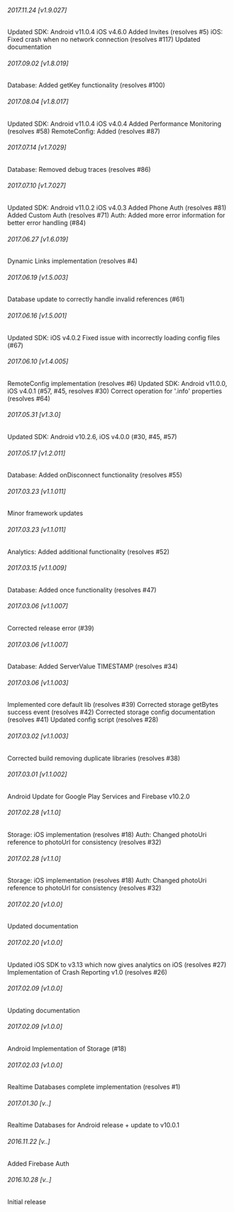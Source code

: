 

###### 2017.11.24 [v1.9.027]

Updated SDK: Android v11.0.4 iOS v4.6.0
Added Invites (resolves #5)
iOS: Fixed crash when no network connection (resolves #117)
Updated documentation


###### 2017.09.02 [v1.8.019]

Database: Added getKey functionality (resolves #100)


###### 2017.08.04 [v1.8.017]

Updated SDK: Android v11.0.4 iOS v4.0.4 
Added Performance Monitoring (resolves #58)
RemoteConfig: Added  (resolves #87)


###### 2017.07.14 [v1.7.029]

Database: Removed debug traces (resolves #86)


###### 2017.07.10 [v1.7.027]

Updated SDK: Android v11.0.2 iOS v4.0.3 
Added Phone Auth (resolves #81)
Added Custom Auth (resolves #71)
Auth: Added more error information for better error handling (#84)


###### 2017.06.27 [v1.6.019]

Dynamic Links implementation (resolves #4)


###### 2017.06.19 [v1.5.003]

Database update to correctly handle invalid references (#61)


###### 2017.06.16 [v1.5.001]

Updated SDK: iOS v4.0.2 
Fixed issue with incorrectly loading config files (#67)



###### 2017.06.10 [v1.4.005]

RemoteConfig implementation (resolves #6)
Updated SDK: Android v11.0.0, iOS v4.0.1 (#57, #45, resolves #30)
Correct operation for '.info' properties (resolves #64)


###### 2017.05.31 [v1.3.0]

Updated SDK: Android v10.2.6, iOS v4.0.0 (#30, #45, #57)


###### 2017.05.17 [v1.2.011]

Database: Added onDisconnect functionality (resolves #55)


###### 2017.03.23 [v1.1.011]

Minor framework updates


###### 2017.03.23 [v1.1.011]

Analytics: Added additional functionality (resolves #52)


###### 2017.03.15 [v1.1.009]

Database: Added once functionality (resolves #47)


###### 2017.03.06 [v1.1.007]

Corrected release error (#39)


###### 2017.03.06 [v1.1.007]

Database: Added ServerValue TIMESTAMP (resolves #34)


###### 2017.03.06 [v1.1.003]

Implemented core default lib (resolves #39)
Corrected storage getBytes success event (resolves #42)
Corrected storage config documentation (resolves #41)
Updated config script (resolves #28)


###### 2017.03.02 [v1.1.003]

Corrected build removing duplicate libraries (resolves #38)


###### 2017.03.01 [v1.1.002]

Android Update for Google Play Services and Firebase v10.2.0


###### 2017.02.28 [v1.1.0]

Storage: iOS implementation (resolves #18)
Auth: Changed photoUri reference to photoUrl for consistency (resolves #32)


###### 2017.02.28 [v1.1.0]

Storage: iOS implementation (resolves #18)
Auth: Changed photoUri reference to photoUrl for consistency (resolves #32)


###### 2017.02.20 [v1.0.0]

Updated documentation


###### 2017.02.20 [v1.0.0]

Updated iOS SDK to v3.13 which now gives analytics on iOS (resolves #27)
Implementation of Crash Reporting v1.0 (resolves #26)


###### 2017.02.09 [v1.0.0]

Updating documentation


###### 2017.02.09 [v1.0.0]

Android Implementation of Storage (#18)


###### 2017.02.03 [v1.0.0]

Realtime Databases complete implementation (resolves #1)


###### 2017.01.30 [v..]

Realtime Databases for Android release + update to v10.0.1


###### 2016.11.22 [v..]

Added Firebase Auth


###### 2016.10.28 [v..]

Initial release
